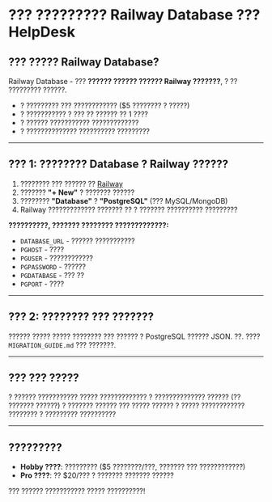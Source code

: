 # ??? ????????? Railway Database ??? HelpDesk

## ??? ????? Railway Database?

Railway Database - ??? **?????? ?????? ?????? Railway ???????**, ? ?? ????????? ??????.
- ? ????????? ??? ???????????? ($5 ???????? ? ?????)
- ? ??????????? ? ??? ?? ?????? ?? 1 ????
- ? ?????? ??????????? ?????????????
- ? ?????????????? ?????????? ?????????

---

## ??? 1: ???????? Database ? Railway ??????

1. ???????? ??? ?????? ?? [Railway](https://railway.app)
2. ??????? **"+ New"** ? ??????? ??????
3. ???????? **"Database"** ? **"PostgreSQL"** (??? MySQL/MongoDB)
4. Railway ????????????? ??????? ?? ? ??????? ?????????? ?????????

**??????????, ??????? ???????? ?????????????:**
- `DATABASE_URL` - ?????? ???????????
- `PGHOST` - ????
- `PGUSER` - ????????????  
- `PGPASSWORD` - ??????
- `PGDATABASE` - ??? ??
- `PGPORT` - ????

---

## ??? 2: ???????? ??? ???????

?????? ????? ????? ???????? ??? ?????? ? PostgreSQL ?????? JSON.
??. ???? `MIGRATION_GUIDE.md` ??? ???????.

---

## ??? ??? ?????

? ?????? ??????????? ????? ?????????????
? ?????????????? ?????? (?? ??????? ??????)
? ??????? ?????? ??? ????? ??????
? ????? ???????????? ????????
? ????????? ??????????

---

## ?????????

- **Hobby ????**: ????????? ($5 ????????/???, ??????? ??? ????????????)
- **Pro ????**: ?? $20/??? ? ??????? ??????? ??????

??? ?????? ??????????? ????? ??????????!